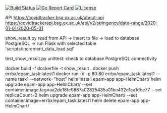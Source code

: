 [![Build Status](https://github.com/cloud-bulldozer/kube-burner/workflows/Go/badge.svg?branch=master)](https://github.com/cloud-bulldozer/kube-burner/actions?query=workflow%3AGo)
[![Go Report Card](https://goreportcard.com/badge/github.com/cloud-bulldozer/kube-burner)](https://goreportcard.com/report/github.com/cloud-bulldozer/kube-burner)
[![License](https://img.shields.io/badge/License-Apache%202.0-blue.svg)](https://opensource.org/licenses/Apache-2.0)

API https://covidtracker.bsg.ox.ac.uk/about-api 
    https://covidtrackerapi.bsg.ox.ac.uk/api/v2/stringency/date-range/2020-01-01/2020-05-01

show_result.py
read from API -> insert to file -> load to database PostgreSQL -> run Flask with selected table 'scripts/increment_data_load.sql'

test_show_result.py
unittest: check to database PostgreSQL connectivity

docker build -f dockerfile -t show_result .
docker push errbx/epam_task:latest1
docker run -d -p 80:80 errbx/epam_task:latest1 --name task1 --network="host"
helm install epam-app app-HelmChart/
helm upgrade epam-app app-HelmChart/ --set container.image.tag=aa2dc18fe9887a02825435a01be432e1ca1dbe77
 --set replicaCount=2
helm upgrade epam-app app-HelmChart/ --set container.image=errbx/epam_task:latest1
 helm delete epam-app app-HelmChart/ 